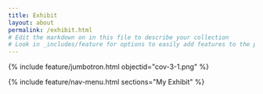 ```yaml
---
title: Exhibit
layout: about
permalink: /exhibit.html
# Edit the markdown on in this file to describe your collection
# Look in _includes/feature for options to easily add features to the page
---
```


{% include feature/jumbotron.html objectid="cov-3-1.png" %}

{% include feature/nav-menu.html sections="My Exhibit" %}
